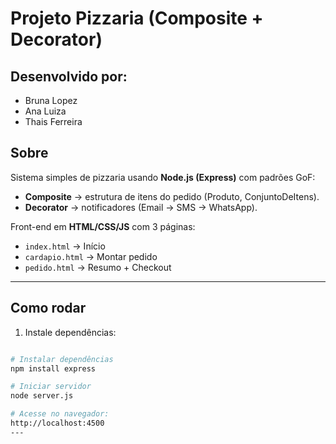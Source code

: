 # Projeto Pizzaria (Composite + Decorator)

## Desenvolvido por:
- Bruna Lopez  
- Ana Luiza  
- Thais Ferreira 

##  Sobre  
Sistema simples de pizzaria usando **Node.js (Express)** com padrões GoF:  
- **Composite** → estrutura de itens do pedido (Produto, ConjuntoDeItens).  
- **Decorator** → notificadores (Email → SMS → WhatsApp).  

Front-end em **HTML/CSS/JS** com 3 páginas:  
- `index.html` → Início  
- `cardapio.html` → Montar pedido  
- `pedido.html` → Resumo + Checkout  

---

## Como rodar  
1. Instale dependências:
```bash

# Instalar dependências
npm install express

# Iniciar servidor
node server.js

# Acesse no navegador:
http://localhost:4500
---

